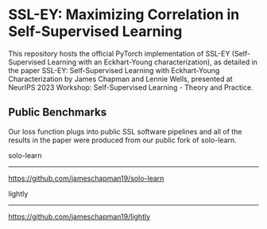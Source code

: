 SSL-EY: Maximizing Correlation in Self-Supervised Learning
===========================================================

This repository hosts the official PyTorch implementation of SSL-EY (Self-Supervised Learning with an Eckhart-Young characterization), as detailed in the paper SSL-EY: Self-Supervised Learning with Eckhart-Young Characterization by James Chapman and Lennie Wells, presented at NeurIPS 2023 Workshop: Self-Supervised Learning - Theory and Practice.

Public Benchmarks
--------------------

Our loss function plugs into public SSL software pipelines and all of the results in the paper were produced from our public fork of solo-learn.

solo-learn
***********

https://github.com/jameschapman19/solo-learn

lightly
*********

https://github.com/jameschapman19/lightly
